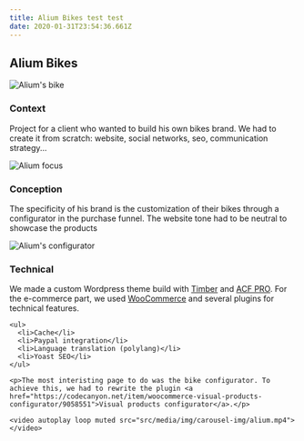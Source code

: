 ```yaml
---
title: Alium Bikes test test
date: 2020-01-31T23:54:36.661Z
---
```

<h2>Alium Bikes</h2>

<img src="src/media/img/post-img/alium/4.jpg" alt="Alium's bike">

<h3>Context</h3>

  <p>Project for a client who wanted to build his own bikes brand. We had to create it from scratch: website, social networks, seo, communication strategy...</p>

  <img src="src/media/img/post-img/alium/2.jpg" alt="Alium focus">

<h3>Conception</h3>

  <p>The specificity of his brand is the customization of their bikes through a configurator in the purchase funnel. The website tone had to be neutral to showcase the products</p>

  <img src="src/media/img/post-img/alium/3.jpg" alt="Alium's configurator">


<h3>Technical</h3>

  <p>
    We made a custom Wordpress theme build with <a href="https://www.upstatement.com/timber/">Timber</a> and <a href="https://www.advancedcustomfields.com/pro/">ACF PRO</a>. For the e-commerce part, we used <a href="https://woocommerce.com/">WooCommerce</a> and several plugins for technical features.

    <ul>
      <li>Cache</li>
      <li>Paypal integration</li>
      <li>Language translation (polylang)</li>
      <li>Yoast SEO</li>
    </ul>

    <p>The most interisting page to do was the bike configurator. To achieve this, we had to rewrite the plugin <a href="https://codecanyon.net/item/woocommerce-visual-products-configurator/9058551">Visual products configurator</a>.</p>

    <video autoplay loop muted src="src/media/img/carousel-img/alium.mp4"></video>

  </p>

